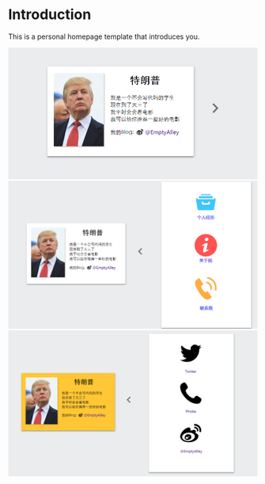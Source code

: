 # Introduction
This is a personal homepage template that introduces you.

![](images/homepage.png)
![](images/content.png)
![](images/phone.png)

